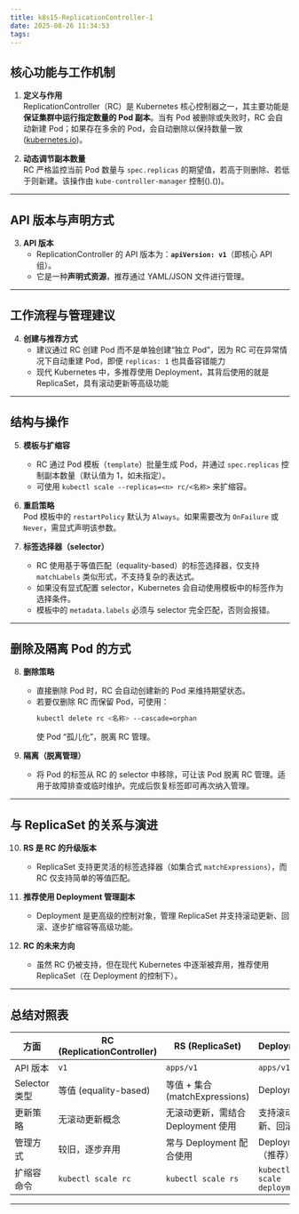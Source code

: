 ```yaml
---
title: k8s15-ReplicationController-1
date: 2025-08-26 11:34:53
tags:
---
```



## 核心功能与工作机制

1. **定义与作用**  
   ReplicationController（RC）是 Kubernetes 核心控制器之一，其主要功能是**保证集群中运行指定数量的 Pod 副本**。当有 Pod 被删除或失败时，RC 会自动新建 Pod；如果存在多余的 Pod，会自动删除以保持数量一致 ([kubernetes.io]())。

2. **动态调节副本数量**  
   RC 严格监控当前 Pod 数量与 `spec.replicas` 的期望值，若高于则删除、若低于则新建。该操作由 `kube-controller-manager` 控制().())。

---

## API 版本与声明方式

3. **API 版本**  
   - ReplicationController 的 API 版本为：**`apiVersion: v1`**（即核心 API 组）。  
   - 它是一种**声明式资源**，推荐通过 YAML/JSON 文件进行管理。

---

## 工作流程与管理建议

4. **创建与推荐方式**  
   - 建议通过 RC 创建 Pod 而不是单独创建“独立 Pod”，因为 RC 可在异常情况下自动重建 Pod，即便 `replicas: 1` 也具备容错能力   
   - 现代 Kubernetes 中，多推荐使用 Deployment，其背后使用的就是 ReplicaSet，具有滚动更新等高级功能 

---

## 结构与操作

5. **模板与扩缩容**  
   - RC 通过 Pod 模板（`template`）批量生成 Pod，并通过 `spec.replicas` 控制副本数量（默认值为 1，如未指定）。  
   - 可使用 `kubectl scale --replicas=<n> rc/<名称>` 来扩缩容。

6. **重启策略**  
   Pod 模板中的 `restartPolicy` 默认为 `Always`。如果需要改为 `OnFailure` 或 `Never`，需显式声明该参数。

7. **标签选择器（selector）**  
   - RC 使用基于等值匹配（equality-based）的标签选择器，仅支持 `matchLabels` 类似形式，不支持复杂的表达式。  
   - 如果没有显式配置 selector，Kubernetes 会自动使用模板中的标签作为选择条件。  
   - 模板中的 `metadata.labels` 必须与 selector 完全匹配，否则会报错。

---

## 删除及隔离 Pod 的方式

8. **删除策略**  
   - 直接删除 Pod 时，RC 会自动创建新的 Pod 来维持期望状态。  
   - 若要仅删除 RC 而保留 Pod，可使用：
     ```bash
     kubectl delete rc <名称> --cascade=orphan
     ```
     使 Pod “孤儿化”，脱离 RC 管理。

9. **隔离（脱离管理）**  
   - 将 Pod 的标签从 RC 的 selector 中移除，可让该 Pod 脱离 RC 管理。适用于故障排查或临时维护。完成后恢复标签即可再次纳入管理。

---

## 与 ReplicaSet 的关系与演进

10. **RS 是 RC 的升级版本**  
    - ReplicaSet 支持更灵活的标签选择器（如集合式 `matchExpressions`），而 RC 仅支持简单的等值匹配。

11. **推荐使用 Deployment 管理副本**  
    - Deployment 是更高级的控制对象，管理 ReplicaSet 并支持滚动更新、回滚、逐步扩缩容等高级功能。

12. **RC 的未来方向**  
    - 虽然 RC 仍被支持，但在现代 Kubernetes 中逐渐被弃用，推荐使用 ReplicaSet（在 Deployment 的控制下）。

---

## 总结对照表

| 方面 | RC (ReplicationController) | RS (ReplicaSet) | Deployment |
|------|-----------------------------|------------------|-------------|
| API 版本 | `v1` | `apps/v1` | `apps/v1` |
| Selector 类型 | 等值 (equality-based) | 等值 + 集合 (matchExpressions) | Deployment |
| 更新策略 | 无滚动更新概念 | 无滚动更新，需结合 Deployment 使用 | 支持滚动更新、回滚 |
| 管理方式 | 较旧，逐步弃用 | 常与 Deployment 配合使用 | Deployment（推荐） |
| 扩缩容命令 | `kubectl scale rc` | `kubectl scale rs` | `kubectl scale deployment` |

---

